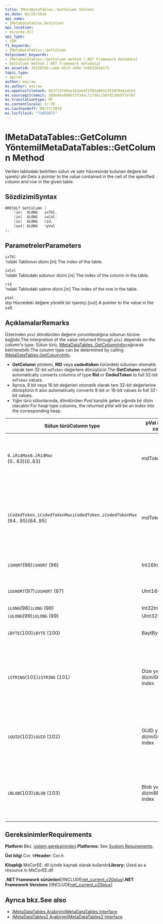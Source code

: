 ```yaml
---
title: IMetaDataTables::GetColumn Yöntemi
ms.date: 02/25/2019
api_name:
- IMetaDataTables.GetColumn
api_location:
- mscoree.dll
api_type:
- COM
f1_keywords:
- IMetaDataTables::GetColumn
helpviewer_keywords:
- IMetaDataTables::GetColumn method [.NET Framework metadata]
- GetColumn method [.NET Framework metadata]
ms.assetid: 1032055b-cabb-45c5-a50e-7e853201b175
topic_type:
- apiref
author: mairaw
ms.author: mairaw
ms.openlocfilehash: 853f137d91e1b3eb4f3f65a06522618f8441dcb3
ms.sourcegitcommit: 289e06e904b72f34ac717dbcc5074239b977e707
ms.translationtype: MT
ms.contentlocale: tr-TR
ms.lasthandoff: 09/17/2019
ms.locfileid: "71053671"
---
```

# <a name="imetadatatablesgetcolumn-method"></a><span data-ttu-id="2c0f1-102">IMetaDataTables::GetColumn Yöntemi</span><span class="sxs-lookup"><span data-stu-id="2c0f1-102">IMetaDataTables::GetColumn Method</span></span>
<span data-ttu-id="2c0f1-103">Verilen tablodaki belirtilen sütun ve satır hücresinde bulunan değere bir işaretçi alır.</span><span class="sxs-lookup"><span data-stu-id="2c0f1-103">Gets a pointer to the value contained in the cell of the specified column and row in the given table.</span></span>  
  
## <a name="syntax"></a><span data-ttu-id="2c0f1-104">Sözdizimi</span><span class="sxs-lookup"><span data-stu-id="2c0f1-104">Syntax</span></span>  
  
```cpp  
HRESULT GetColumn (   
    [in]  ULONG   ixTbl,  
    [in]  ULONG   ixCol,  
    [in]  ULONG   rid,  
    [out] ULONG   *pVal  
);  
```  
  
## <a name="parameters"></a><span data-ttu-id="2c0f1-105">Parametreler</span><span class="sxs-lookup"><span data-stu-id="2c0f1-105">Parameters</span></span>

 `ixTbl`  
 <span data-ttu-id="2c0f1-106">'ndaki Tablonun dizini.</span><span class="sxs-lookup"><span data-stu-id="2c0f1-106">[in] The index of the table.</span></span>  
  
 `ixCol`  
 <span data-ttu-id="2c0f1-107">'ndaki Tablodaki sütunun dizini.</span><span class="sxs-lookup"><span data-stu-id="2c0f1-107">[in] The index of the column in the table.</span></span>  
  
 `rid`  
 <span data-ttu-id="2c0f1-108">'ndaki Tablodaki satırın dizini.</span><span class="sxs-lookup"><span data-stu-id="2c0f1-108">[in] The index of the row in the table.</span></span>  
  
 `pVal`  
 <span data-ttu-id="2c0f1-109">dışı Hücredeki değere yönelik bir işaretçi.</span><span class="sxs-lookup"><span data-stu-id="2c0f1-109">[out] A pointer to the value in the cell.</span></span>  
 
## <a name="remarks"></a><span data-ttu-id="2c0f1-110">Açıklamalar</span><span class="sxs-lookup"><span data-stu-id="2c0f1-110">Remarks</span></span>

<span data-ttu-id="2c0f1-111">Üzerinden `pVal` döndürülen değerin yorumlandığına sütunun türüne bağlıdır.</span><span class="sxs-lookup"><span data-stu-id="2c0f1-111">The interpretion of the value returned through `pVal` depends on the column's type.</span></span> <span data-ttu-id="2c0f1-112">Sütun türü, [IMetaDataTables. GetColumnInfo](imetadatatables-getcolumninfo-method.md)çağırarak belirlenebilir.</span><span class="sxs-lookup"><span data-stu-id="2c0f1-112">The column type can be determined by calling [IMetaDataTables.GetColumnInfo](imetadatatables-getcolumninfo-method.md).</span></span>

- <span data-ttu-id="2c0f1-113">**GetColumn** yöntemi, **RID** veya **codedtoken** türündeki sütunları otomatik olarak tam 32-bit `mdToken` değerlere dönüştürür.</span><span class="sxs-lookup"><span data-stu-id="2c0f1-113">The **GetColumn** method automatically converts columns of type **Rid** or **CodedToken** to full 32-bit `mdToken` values.</span></span>
- <span data-ttu-id="2c0f1-114">Ayrıca, 8 bit veya 16 bit değerleri otomatik olarak tam 32-bit değerlerine dönüştürür.</span><span class="sxs-lookup"><span data-stu-id="2c0f1-114">It also automatically converts 8-bit or 16-bit values to full 32-bit values.</span></span> 
- <span data-ttu-id="2c0f1-115">*Yığın* türü sütunlarında, döndürülen *Pval* karşılık gelen yığında bir dizin olacaktır.</span><span class="sxs-lookup"><span data-stu-id="2c0f1-115">For *heap* type columns, the returned *pVal* will be an index into the corresponding heap.</span></span>

| <span data-ttu-id="2c0f1-116">Sütun türü</span><span class="sxs-lookup"><span data-stu-id="2c0f1-116">Column type</span></span>              | <span data-ttu-id="2c0f1-117">pVal içerir</span><span class="sxs-lookup"><span data-stu-id="2c0f1-117">pVal contains</span></span> | <span data-ttu-id="2c0f1-118">Yorum</span><span class="sxs-lookup"><span data-stu-id="2c0f1-118">Comment</span></span>                          |
|--------------------------|---------------|-----------------------------------|
| <span data-ttu-id="2c0f1-119">`0`..`iRidMax`</span><span class="sxs-lookup"><span data-stu-id="2c0f1-119">`0`..`iRidMax`</span></span><br><span data-ttu-id="2c0f1-120">(0.. 63)</span><span class="sxs-lookup"><span data-stu-id="2c0f1-120">(0..63)</span></span>  | <span data-ttu-id="2c0f1-121">mdToken</span><span class="sxs-lookup"><span data-stu-id="2c0f1-121">mdToken</span></span>     | <span data-ttu-id="2c0f1-122">*Pval* , tam bir belirteç içerir.</span><span class="sxs-lookup"><span data-stu-id="2c0f1-122">*pVal* will contain a full Token.</span></span> <span data-ttu-id="2c0f1-123">İşlevi, RID 'yi otomatik olarak tam belirtece dönüştürür.</span><span class="sxs-lookup"><span data-stu-id="2c0f1-123">The function automatically converts the Rid into a full token.</span></span> |
| <span data-ttu-id="2c0f1-124">`iCodedToken`..`iCodedTokenMax`</span><span class="sxs-lookup"><span data-stu-id="2c0f1-124">`iCodedToken`..`iCodedTokenMax`</span></span><br><span data-ttu-id="2c0f1-125">(64.. 95)</span><span class="sxs-lookup"><span data-stu-id="2c0f1-125">(64..95)</span></span> | <span data-ttu-id="2c0f1-126">mdToken</span><span class="sxs-lookup"><span data-stu-id="2c0f1-126">mdToken</span></span> | <span data-ttu-id="2c0f1-127">Dönüş sonrasında *Pval* bir tam belirteç içerecektir.</span><span class="sxs-lookup"><span data-stu-id="2c0f1-127">Upon return, *pVal* will contain a full Token.</span></span> <span data-ttu-id="2c0f1-128">İşlevi CodedToken 'ı otomatik olarak tam belirtece açar.</span><span class="sxs-lookup"><span data-stu-id="2c0f1-128">The function automatically decompresses the CodedToken into a full token.</span></span> |
| <span data-ttu-id="2c0f1-129">`iSHORT`(96)</span><span class="sxs-lookup"><span data-stu-id="2c0f1-129">`iSHORT` (96)</span></span>            | <span data-ttu-id="2c0f1-130">Int16</span><span class="sxs-lookup"><span data-stu-id="2c0f1-130">Int16</span></span>         | <span data-ttu-id="2c0f1-131">Otomatik olarak 32 bit olarak oturum açın.</span><span class="sxs-lookup"><span data-stu-id="2c0f1-131">Automatically sign-extended to 32-bit.</span></span>  |
| <span data-ttu-id="2c0f1-132">`iUSHORT`(97)</span><span class="sxs-lookup"><span data-stu-id="2c0f1-132">`iUSHORT` (97)</span></span>           | <span data-ttu-id="2c0f1-133">UInt16</span><span class="sxs-lookup"><span data-stu-id="2c0f1-133">UInt16</span></span>        | <span data-ttu-id="2c0f1-134">Otomatik olarak 32 bit olarak oturum açın.</span><span class="sxs-lookup"><span data-stu-id="2c0f1-134">Automatically sign-extended to 32-bit.</span></span>  |
| <span data-ttu-id="2c0f1-135">`iLONG`(98)</span><span class="sxs-lookup"><span data-stu-id="2c0f1-135">`iLONG` (98)</span></span>             | <span data-ttu-id="2c0f1-136">Int32</span><span class="sxs-lookup"><span data-stu-id="2c0f1-136">Int32</span></span>         |                                        | 
| <span data-ttu-id="2c0f1-137">`iULONG`(99)</span><span class="sxs-lookup"><span data-stu-id="2c0f1-137">`iULONG` (99)</span></span>            | <span data-ttu-id="2c0f1-138">UInt32</span><span class="sxs-lookup"><span data-stu-id="2c0f1-138">UInt32</span></span>        |                                        |
| <span data-ttu-id="2c0f1-139">`iBYTE`(100)</span><span class="sxs-lookup"><span data-stu-id="2c0f1-139">`iBYTE` (100)</span></span>            | <span data-ttu-id="2c0f1-140">Bayt</span><span class="sxs-lookup"><span data-stu-id="2c0f1-140">Byte</span></span>          | <span data-ttu-id="2c0f1-141">Otomatik olarak 32 bit olarak oturum açın.</span><span class="sxs-lookup"><span data-stu-id="2c0f1-141">Automatically sign-extended to 32-bit.</span></span>  |
| <span data-ttu-id="2c0f1-142">`iSTRING`(101)</span><span class="sxs-lookup"><span data-stu-id="2c0f1-142">`iSTRING` (101)</span></span>          | <span data-ttu-id="2c0f1-143">Dize yığın dizini</span><span class="sxs-lookup"><span data-stu-id="2c0f1-143">String heap index</span></span> | <span data-ttu-id="2c0f1-144">*Pval* , dize yığınında bir dizindir.</span><span class="sxs-lookup"><span data-stu-id="2c0f1-144">*pVal* is an index into the String heap.</span></span> <span data-ttu-id="2c0f1-145">Gerçek sütun dize değerini almak için [IMetaDataTables:: GetString](imetadatatables-getstring-method.md) kullanın.</span><span class="sxs-lookup"><span data-stu-id="2c0f1-145">Use [IMetadataTables::GetString](imetadatatables-getstring-method.md) to get the actual column String value.</span></span> |
| <span data-ttu-id="2c0f1-146">`iGUID`(102)</span><span class="sxs-lookup"><span data-stu-id="2c0f1-146">`iGUID` (102)</span></span>            | <span data-ttu-id="2c0f1-147">GUID yığın dizini</span><span class="sxs-lookup"><span data-stu-id="2c0f1-147">Guid heap index</span></span> | <span data-ttu-id="2c0f1-148">*Pval* , GUID yığınının bir dizinidir.</span><span class="sxs-lookup"><span data-stu-id="2c0f1-148">*pVal* is an index into the Guid heap.</span></span> <span data-ttu-id="2c0f1-149">Gerçek sütun GUID değerini almak için [IMetaDataTables:: GetGuid](imetadatatables-getguid-method.md) kullanın.</span><span class="sxs-lookup"><span data-stu-id="2c0f1-149">Use [IMetadataTables::GetGuid](imetadatatables-getguid-method.md) to get the actual column Guid value.</span></span> |
| <span data-ttu-id="2c0f1-150">`iBLOB`(103)</span><span class="sxs-lookup"><span data-stu-id="2c0f1-150">`iBLOB` (103)</span></span>            | <span data-ttu-id="2c0f1-151">Blob yığın dizini</span><span class="sxs-lookup"><span data-stu-id="2c0f1-151">Blob heap index</span></span> | <span data-ttu-id="2c0f1-152">*Pval* , blob yığınında bir dizindir.</span><span class="sxs-lookup"><span data-stu-id="2c0f1-152">*pVal* is an index into the Blob heap.</span></span> <span data-ttu-id="2c0f1-153">Gerçek sütun blobu değerini almak için [IMetaDataTables:: GetBlob](imetadatatables-getblob-method.md) kullanın.</span><span class="sxs-lookup"><span data-stu-id="2c0f1-153">Use [IMetadataTables::GetBlob](imetadatatables-getblob-method.md) to get the actual column Blob value.</span></span> |
  
## <a name="requirements"></a><span data-ttu-id="2c0f1-154">Gereksinimler</span><span class="sxs-lookup"><span data-stu-id="2c0f1-154">Requirements</span></span>  
 <span data-ttu-id="2c0f1-155">**Platform** Bkz. [sistem gereksinimleri](../../../../docs/framework/get-started/system-requirements.md).</span><span class="sxs-lookup"><span data-stu-id="2c0f1-155">**Platforms:** See [System Requirements](../../../../docs/framework/get-started/system-requirements.md).</span></span>  
  
 <span data-ttu-id="2c0f1-156">**Üst bilgi** Cor. h</span><span class="sxs-lookup"><span data-stu-id="2c0f1-156">**Header:** Cor.h</span></span>  
  
 <span data-ttu-id="2c0f1-157">**Kitaplığı** MsCorEE. dll içinde kaynak olarak kullanılır</span><span class="sxs-lookup"><span data-stu-id="2c0f1-157">**Library:** Used as a resource in MsCorEE.dll</span></span>  
  
 <span data-ttu-id="2c0f1-158">**.NET Framework sürümleri**[!INCLUDE[net_current_v20plus](../../../../includes/net-current-v20plus-md.md)]</span><span class="sxs-lookup"><span data-stu-id="2c0f1-158">**.NET Framework Versions** [!INCLUDE[net_current_v20plus](../../../../includes/net-current-v20plus-md.md)]</span></span>  
  
## <a name="see-also"></a><span data-ttu-id="2c0f1-159">Ayrıca bkz.</span><span class="sxs-lookup"><span data-stu-id="2c0f1-159">See also</span></span>

- [<span data-ttu-id="2c0f1-160">IMetaDataTables Arabirimi</span><span class="sxs-lookup"><span data-stu-id="2c0f1-160">IMetaDataTables Interface</span></span>](../../../../docs/framework/unmanaged-api/metadata/imetadatatables-interface.md)
- [<span data-ttu-id="2c0f1-161">IMetaDataTables2 Arabirimi</span><span class="sxs-lookup"><span data-stu-id="2c0f1-161">IMetaDataTables2 Interface</span></span>](../../../../docs/framework/unmanaged-api/metadata/imetadatatables2-interface.md)
